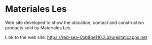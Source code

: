 # Materiales Les

Web site developed to show the ubication, contact and construction products sold by Materiales Les.

Link to the web site: https://red-sea-0bb8be110.2.azurestaticapps.net
